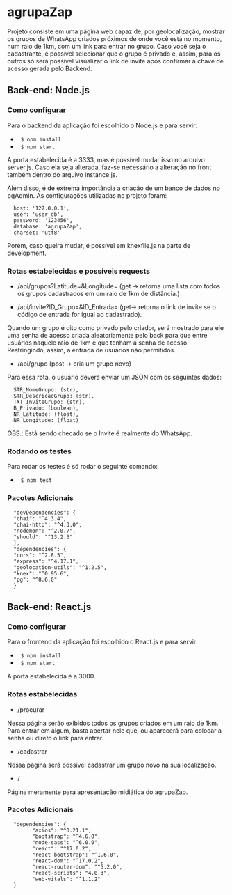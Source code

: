 # agrupaZap

Projeto consiste em uma página web capaz de, por geolocalização, mostrar os grupos de WhatsApp criados próximos de onde você está no momento, num raio de 1km, com um link para entrar no grupo. Caso você seja o cadastrante, é possível selecionar que o grupo é privado e, assim, para os outros só será possível visualizar o link de invite após confirmar a chave de acesso gerada pelo Backend.

## Back-end: Node.js

### Como configurar
Para o backend da aplicação foi escolhido o Node.js e para servir:
* ` $ npm install`
* ` $ npm start`

A porta estabelecida é a 3333, mas é possível mudar isso no arquivo server.js. Caso ela seja alterada, faz-se necessário a alteração no front também dentro do arquivo instance.js.

Além disso, é de extrema importância a criação de um banco de dados no pgAdmin. As configurações utilizadas no projeto foram:
      
      host: '127.0.0.1',
      user: 'user_db',
      password: '123456',
      database: 'agrupaZap',
      charset: 'utf8'

Porém, caso queira mudar, é possível em knexfile.js na parte de development.
### Rotas estabelecidas e possíveis requests

* /api/grupos?Latitude=&Longitude= (get -> retorna uma lista com todos os grupos cadastrados em um raio de 1km de distância.)


* /api/invite?ID_Grupo=&ID_Entrada= (get-> retorna o link de invite se o código de entrada for igual ao cadastrado).

Quando um grupo é dito como privado pelo criador, será mostrado para ele uma senha de acesso criada aleatoriamente pelo back para que entre usuários naquele raio de 1km e que tenham a senha de acesso. Restringindo, assim, a entrada de usuários não permitidos.

* /api/grupo (post -> cria um grupo novo)

Para essa rota, o usuário deverá enviar um JSON com os seguintes dados:

      STR_NomeGrupo: (str),
      STR_DescricaoGrupo: (str),
      TXT_InviteGrupo: (str),
      B_Privado: (boolean),
      NR_Latitude: (float),
      NR_Longitude: (float)

OBS.: Está sendo checado se o Invite é realmente do WhatsApp. 

### Rodando os testes

Para rodar os testes é só rodar o seguinte comando:
* ` $ npm test`

### Pacotes Adicionais

      "devDependencies": {
      "chai": "^4.3.4",
      "chai-http": "^4.3.0",
      "nodemon": "^2.0.7",
      "should": "^13.2.3"
      },
      "dependencies": {
      "cors": "^2.8.5",
      "express": "^4.17.1",
      "geolocation-utils": "^1.2.5",
      "knex": "^0.95.6",
      "pg": "^8.6.0"
      }

## Back-end: React.js

### Como configurar
Para o frontend da aplicação foi escolhido o React.js e para servir:
* ` $ npm install`
* ` $ npm start`

A porta estabelecida é a 3000.


### Rotas estabelecidas

* /procurar 

Nessa página serão exibidos todos os grupos criados em um raio de 1km. Para entrar em algum, basta apertar nele que, ou aparecerá para colocar a senha ou direto o link para entrar.


* /cadastrar

Nessa página será possível cadastrar um grupo novo na sua localização.

* /

Página meramente para apresentação midiática do agrupaZap.
### Pacotes Adicionais
      "dependencies": {
            "axios": "^0.21.1",
            "bootstrap": "^4.6.0",
            "node-sass": "^6.0.0",
            "react": "^17.0.2",
            "react-bootstrap": "^1.6.0",
            "react-dom": "^17.0.2",
            "react-router-dom": "^5.2.0",
            "react-scripts": "4.0.3",
            "web-vitals": "^1.1.2"
      }

